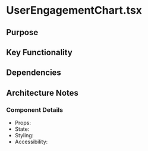 # UserEngagementChart.tsx

## Purpose

## Key Functionality

## Dependencies

## Architecture Notes

### Component Details
- Props: 
- State: 
- Styling: 
- Accessibility: 

